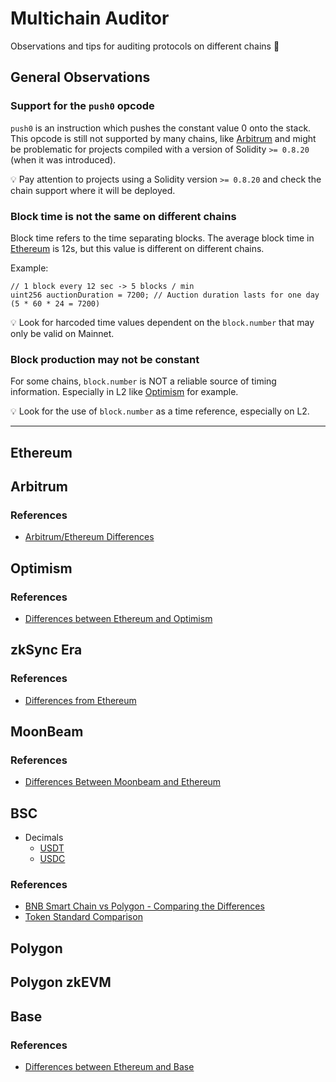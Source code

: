 # Multichain Auditor

Observations and tips for auditing protocols on different chains 🧐

## General Observations

### Support for the `push0` opcode

`push0` is an instruction which pushes the constant value 0 onto the stack. This opcode is still not supported by many chains, like [Arbitrum](https://developer.arbitrum.io/solidity-support#Differences%20from%20Solidity%20on%20Ethereum) and might be problematic for projects compiled with a version of Solidity `>= 0.8.20` (when it was introduced).

💡 Pay attention to projects using a Solidity version `>= 0.8.20` and check the chain support where it will be deployed.

### Block time is not the same on different chains

Block time refers to the time separating blocks. The average block time in [Ethereum](https://ethereum.org/en/developers/docs/blocks/#block-time) is 12s, but this value is different on different chains.

Example: 

```solidity
// 1 block every 12 sec -> 5 blocks / min
uint256 auctionDuration = 7200; // Auction duration lasts for one day (5 * 60 * 24 = 7200)
```

💡 Look for harcoded time values dependent on the `block.number` that may only be valid on Mainnet.

### Block production may not be constant

For some chains, `block.number` is NOT a reliable source of timing information. Especially in L2 like [Optimism](https://community.optimism.io/docs/developers/build/differences/#block-production-is-not-constant) for example.

💡 Look for the use of `block.number` as a time reference, especially on L2.

---

## Ethereum

## Arbitrum

### References

- [Arbitrum/Ethereum Differences](https://developer.arbitrum.io/arbitrum-ethereum-differences)

## Optimism

### References

- [Differences between Ethereum and Optimism](https://community.optimism.io/docs/developers/build/differences/)

## zkSync Era

### References

- [Differences from Ethereum](https://era.zksync.io/docs/dev/building-on-zksync/contracts/differences-with-ethereum.html)

## MoonBeam

### References

- [Differences Between Moonbeam and Ethereum](https://docs.moonbeam.network/learn/features/eth-compatibility/)

## BSC

- Decimals 
  - [USDT](https://bscscan.com/address/0x55d398326f99059ff775485246999027b3197955#readContract#F6)
  - [USDC](https://bscscan.com/address/0x8ac76a51cc950d9822d68b83fe1ad97b32cd580d#readProxyContract#F3)

### References

- [BNB Smart Chain vs Polygon - Comparing the Differences](https://docs.bnbchain.org/docs/migration/evm-chains/chain-comparison)
- [Token Standard Comparison](https://docs.bnbchain.org/docs/migration/evm-chains/token-comparison)

## Polygon

## Polygon zkEVM

## Base

### References

- [Differences between Ethereum and Base](https://docs.base.org/differences/)
